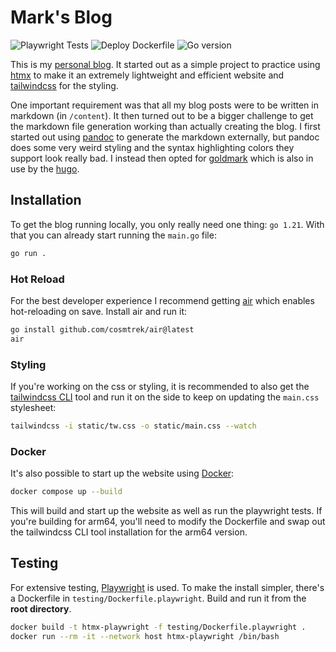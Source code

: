 # Mark's Blog

![Playwright Tests](https://img.shields.io/github/actions/workflow/status/markbeep/htmx-blog/playwright.yml?logo=playwright&logoColor=%23FFFFFF&label=Playwright%20Tests&link=https%3A%2F%2Fgithub.com%2Fmarkbeep%2Fhtmx-blog%2Factions)
![Deploy Dockerfile](https://img.shields.io/github/actions/workflow/status/markbeep/htmx-blog/build.yml?logo=kubernetes&logoColor=%23FFFFFF&label=Deploy&link=https%3A%2F%2Fgithub.com%2Fmarkbeep%2Fhtmx-blog%2Factions)
![Go version](https://img.shields.io/github/go-mod/go-version/markbeep/htmx-blog?logo=go)

This is my [personal blog](https://markc.su). It started out as a simple project to practice using [htmx](https://htmx.org/) to make
it an extremely lightweight and efficient website and [tailwindcss](https://tailwindcss.com/) for the styling.

One important requirement was that all my blog posts were to be written in markdown (in `/content`). It then turned out to be
a bigger challenge to get the markdown file generation working than actually creating the blog. I first started out using [pandoc](https://pandoc.org/)
to generate the markdown externally, but pandoc does some very weird styling and the syntax highlighting colors they support look
really bad. I instead then opted for [goldmark](https://github.com/yuin/goldmark) which is also in use by the [hugo](https://gohugo.io/).

## Installation

To get the blog running locally, you only really need one thing: `go 1.21`. With that you can already start running the `main.go`
file:

```bash
go run .
```

### Hot Reload

For the best developer experience I recommend getting [air](https://github.com/cosmtrek/air) which enables hot-reloading on save. Install air and run it:

```bash
go install github.com/cosmtrek/air@latest
air
```

### Styling

If you're working on the css or styling, it is recommended to also get the [tailwindcss CLI](https://tailwindcss.com/blog/standalone-cli) tool and run it on the side to keep on updating
the `main.css` stylesheet:

```bash
tailwindcss -i static/tw.css -o static/main.css --watch
```

### Docker

It's also possible to start up the website using [Docker](https://www.docker.com/):

```bash
docker compose up --build
```

This will build and start up the website as well as run the playwright tests. If you're building for arm64, you'll need to modify the Dockerfile and swap out
the tailwindcss CLI tool installation for the arm64 version.

## Testing

For extensive testing, [Playwright](https://playwright.dev/) is used. To make the install simpler, there's a Dockerfile
in `testing/Dockerfile.playwright`. Build and run it from the **root directory**.

```bash
docker build -t htmx-playwright -f testing/Dockerfile.playwright .
docker run --rm -it --network host htmx-playwright /bin/bash
```
